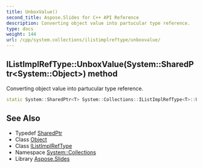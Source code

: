 ```yaml
---
title: UnboxValue()
second_title: Aspose.Slides for C++ API Reference
description: Converting object value into partucular type reference.
type: docs
weight: 144
url: /cpp/system.collections/ilistimplreftype/unboxvalue/
---
```

## IListImplRefType::UnboxValue(System::SharedPtr\<System::Object\>) method


Converting object value into partucular type reference.

```cpp
static System::SharedPtr<T> System::Collections::IListImplRefType<T>::UnboxValue(System::SharedPtr<System::Object> value)
```

## See Also

* Typedef [SharedPtr](../../system/sharedptr/)
* Class [Object](../../system/object/)
* Class [IListImplRefType](./)
* Namespace [System::Collections](../)
* Library [Aspose.Slides](../../)